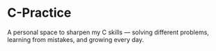 # C-Practice
A personal space to sharpen my C skills — solving different problems, learning from mistakes, and growing every day.
